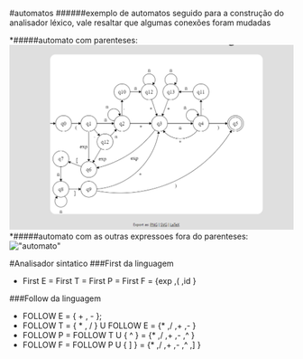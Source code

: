 
#automatos
######exemplo de automatos seguido para a construção do analisador léxico, vale resaltar que algumas conexões foram mudadas

*#####automato com parenteses:
!["automato"](./assets/parenteses.png)
*#####automato com as outras expressoes fora do parenteses:
!["automato"](./assets/sem%20parenteses.png.png)

#Analisador sintatico
###First da linguagem

* First E = First T = First P = First F = {exp ,( ,id }

###Follow da linguagem
* FOLLOW E = { + , - };
* FOLLOW T = { * , / } U FOLLOW E = {* ,/ ,+ ,- }
* FOLLOW P = FOLLOW T U { ^ } = {* ,/ ,+ ,- ,^ } 
* FOLLOW F = FOLLOW P U { ] } = {* ,/ ,+ ,- ,^ ,] }
